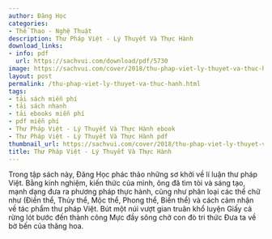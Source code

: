 ```yaml
---
author: Đăng Học
categories:
- Thể Thao - Nghệ Thuật
description: Thư Pháp Việt - Lý Thuyết Và Thực Hành
download_links:
- info: pdf
  url: https://sachvui.com/download/pdf/5730
image: https://sachvui.com/cover/2018/thu-phap-viet-ly-thuyet-va-thuc-hanh.jpg
layout: post
permalink: /thu-phap-viet-ly-thuyet-va-thuc-hanh.html
tags:
- tải sách miễn phí
- tải sách nhanh
- tải ebooks miễn phí
- pdf miễn phí
- Thư Pháp Việt - Lý Thuyết Và Thực Hành ebook
- Thư Pháp Việt - Lý Thuyết Và Thực Hành pdf
thumbnail_url: https://sachvui.com/cover/2018/thu-phap-viet-ly-thuyet-va-thuc-hanh.jpg
title: Thư Pháp Việt - Lý Thuyết Và Thực Hành
---
```


 <div class="item-desc text-justify"> <p>Trong tập sách này, Đăng Học phác thảo những sơ khởi về lí luận thư pháp Việt. Bằng kinh nghiệm, kiến thức của mình, ông đã tìm tòi và sáng tạo, mạnh dạng đưa ra phương pháp thực hành, cũng như phân loại các thể chữ như (Điền thể, Thủy thể, Mộc thể, Phong thể, Biến thể) và cách cảm nhận về tác phẩm thư pháp Việt. Bút một núi vượt gian truân khổ luyện Giấy cả rừng lót bước đến thành công Mực đầy sông chở con đò tri thức Đưa ta về bờ bến của thăng hoa.</p> </div>